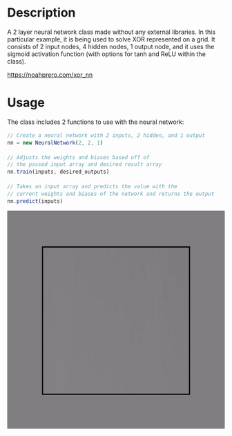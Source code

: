 # Description
A 2 layer neural network class made without any external libraries. In this particular example, it is being used to solve XOR represented on a grid. 
It consists of 2 input nodes, 4 hidden nodes, 1 output node, and it uses the sigmoid activation function (with options for tanh and ReLU within the class).

https://noahprero.com/xor_nn

# Usage
The class includes 2 functions to use with the neural network:
```JavaScript
// Create a neural network with 2 inputs, 2 hidden, and 1 output
nn = new NeuralNetwork(2, 2, 1)  

// Adjusts the weights and biases based off of 
// the passed input array and desired result array
nn.train(inputs, desired_outputs)  

// Takes an input array and predicts the value with the
// current weights and biases of the network and returns the output
nn.predict(inputs)  
```

![XOR Neural Network](nn.gif)
